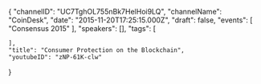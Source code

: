 {
    "channelID": "UC7TghOL755nBk7HelHoi9LQ",
    "channelName": "CoinDesk",
    "date": "2015-11-20T17:25:15.000Z",
    "draft": false,
    "events": [
        "Consensus 2015"
    ],
    "speakers": [],
    "tags": [

    ],
    "title": "Consumer Protection on the Blockchain",
    "youtubeID": "zNP-61K-clw"
}
